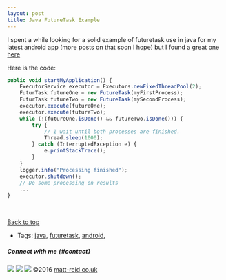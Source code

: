 ```yaml
---
layout: post
title: Java FutureTask Example
---
```


I spent a while looking for a solid example of futuretask use in java
for my latest android app (more posts on that soon I hope) but I found a
great one
[here](http://stackoverflow.com/questions/536327/is-it-a-good-way-to-use-java-util-concurrent-futuretask)

Here is the code:

``` {.js name="code"}
public void startMyApplication() {
    ExecutorService executor = Executors.newFixedThreadPool(2);
    FuturTask futureOne = new FutureTask(myFirstProcess);
    FuturTask futureTwo = new FutureTask(mySecondProcess);
    executor.execute(futureOne);
    executor.execute(futureTwo);
    while (!(futureOne.isDone() && futureTwo.isDone())) {
        try {
            // I wait until both processes are finished.
            Thread.sleep(1000);
        } catch (InterruptedException e) {
            e.printStackTrace();
        }
    }
    logger.info("Processing finished");
    executor.shutdown();
    // Do some processing on results
    ...
}
```

 















[Back to top](blog_post.php-id=34.html#content)



-   Tags: [java](search.php-category=java.html),
    [futuretask](search.php-category=futuretask.html),
    [android](search.php-category=android.html),













##### Connect with me {#contact}

[![](images/icons/twitter.png)](http://twitter.com/Matthew_Reid "Twitter")
[![](images/icons/github.png)](http://github.com/drei01 "Github")
[![](images/icons/linkedin.png)](http://linkedin.com/e/fpf/70699506 "Linkedin")
©2016 [matt-reid.co.uk](index.html)


